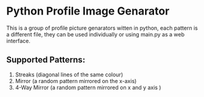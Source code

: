# Python Profile Image Genarator

This is a group of profile picture genarators witten in python, each pattern is a different file, they can be used individually or using main.py as a web interface.

## Supported Patterns: 

1. Streaks      (diagonal lines of the same colour)
2. Mirror       (a random pattern mirrored on the x-axis)
3. 4-Way Mirror      (a random pattern mirrored on x and y axis )
